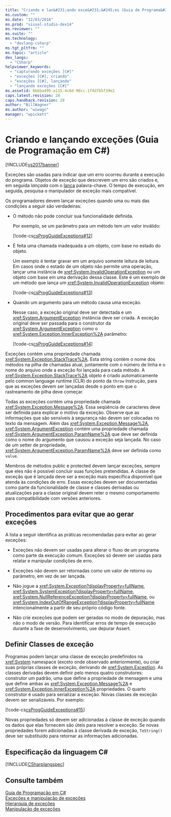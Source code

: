 ```yaml
---
title: "Criando e lan&#231;ando exce&#231;&#245;es (Guia de Programa&#231;&#227;o em C#) | Microsoft Docs"
ms.custom: ""
ms.date: "12/03/2016"
ms.prod: "visual-studio-dev14"
ms.reviewer: ""
ms.suite: ""
ms.technology: 
  - "devlang-csharp"
ms.tgt_pltfrm: ""
ms.topic: "article"
dev_langs: 
  - "CSharp"
helpviewer_keywords: 
  - "capturando exceções [C#]"
  - "exceções [C#], criando"
  - "exceções [C#], lançando"
  - "lançando exceções [C#]"
ms.assetid: 6bbba495-a115-4c6d-90cc-1f4d7b5f39e2
caps.latest.revision: 28
caps.handback.revision: 28
author: "BillWagner"
ms.author: "wiwagn"
manager: "wpickett"
---
```

# Criando e lan&#231;ando exce&#231;&#245;es (Guia de Programa&#231;&#227;o em C#)
[!INCLUDE[vs2017banner](../../../csharp/includes/vs2017banner.md)]

Exceções são usadas para indicar que um erro ocorreu durante a execução do programa.  Objetos de exceção que descrevem um erro são criados e, em seguida  *lançada* com o  [lança](../../../csharp/language-reference/keywords/throw.md) palavra\-chave.  O tempo de execução, em seguida, pesquisa o manipulador de exceção mais compatível.  
  
 Os programadores devem lançar exceções quando uma ou mais das condições a seguir são verdadeiras:  
  
-   O método não pode concluir sua funcionalidade definida.  
  
     Por exemplo, se um parâmetro para um método tem um valor inválido:  
  
     [!code-cs[csProgGuideExceptions#12](../../../csharp/programming-guide/exceptions/codesnippet/CSharp/creating-and-throwing-exceptions_1.cs)]  
  
-   É feita uma chamada inadequada a um objeto, com base no estado do objeto.  
  
     Um exemplo é tentar gravar em um arquivo somente leitura de leitura.  Em casos onde o estado de um objeto não permite uma operação, lançar uma instância de <xref:System.InvalidOperationException> ou um objeto com base em uma derivação dessa classe.  Este é um exemplo de um método que lança um <xref:System.InvalidOperationException> objeto:  
  
     [!code-cs[csProgGuideExceptions#13](../../../csharp/programming-guide/exceptions/codesnippet/CSharp/creating-and-throwing-exceptions_2.cs)]  
  
-   Quando um argumento para um método causa uma exceção.  
  
     Nesse caso, a exceção original deve ser detectada e um <xref:System.ArgumentException> instância deve ser criada.  A exceção original deve ser passada para o construtor da <xref:System.ArgumentException> como o <xref:System.Exception.InnerException%2A> parâmetro:  
  
     [!code-cs[csProgGuideExceptions#14](../../../csharp/programming-guide/exceptions/codesnippet/CSharp/creating-and-throwing-exceptions_3.cs)]  
  
 Exceções contém uma propriedade chamada <xref:System.Exception.StackTrace%2A>.  Esta string contém o nome dos métodos na pilha de chamadas atual, juntamente com o número de linha e o nome do arquivo onde a exceção foi lançada para cada método.  A <xref:System.Exception.StackTrace%2A> objeto é criado automaticamente pelo common language runtime \(CLR\) do ponto da `throw` instrução, para que as exceções devem ser lançadas desde o ponto em que o rastreamento de pilha deve começar.  
  
 Todas as exceções contém uma propriedade chamada <xref:System.Exception.Message%2A>.  Essa seqüência de caracteres deve ser definida para explicar o motivo da exceção.  Observe que as informações que são sensíveis à segurança não devem ser colocadas no texto da mensagem.  Além das <xref:System.Exception.Message%2A>, <xref:System.ArgumentException> contém uma propriedade chamada <xref:System.ArgumentException.ParamName%2A> que deve ser definida como o nome do argumento que causou a exceção seja lançada.  No caso de um setter de propriedade, <xref:System.ArgumentException.ParamName%2A> deve ser definida como `value`.  
  
 Membros de métodos public e protected devem lançar exceções, sempre que eles não é possível concluir suas funções pretendidas.  A classe de exceção que é lançada deve ser a exceção mais específica disponível que atenda às condições de erro.  Essas exceções devem ser documentadas como parte da funcionalidade de classe e classes derivadas ou atualizações para a classe original devem reter o mesmo comportamento para compatibilidade com versões anteriores.  
  
## Procedimentos para evitar que ao gerar exceções  
 A lista a seguir identifica as práticas recomendadas para evitar ao gerar exceções:  
  
-   Exceções não devem ser usadas para alterar o fluxo de um programa como parte da execução comum.  Exceções só devem ser usadas para relatar e manipular condições de erro.  
  
-   Exceções não devem ser retornadas como um valor de retorno ou parâmetro, em vez de ser lançada.  
  
-   Não jogue a <xref:System.Exception?displayProperty=fullName>, <xref:System.SystemException?displayProperty=fullName>, <xref:System.NullReferenceException?displayProperty=fullName>, ou <xref:System.IndexOutOfRangeException?displayProperty=fullName> intencionalmente a partir de seu próprio código fonte.  
  
-   Não crie exceções que podem ser geradas no modo de depuração, mas não o modo de versão.  Para identificar erros de tempo de execução durante a fase de desenvolvimento, use depurar Assert.  
  
## Definir Classes de exceção  
 Programas podem lançar uma classe de exceção predefinidos na <xref:System> namespace \(exceto onde observado anteriormente\), ou criar suas próprias classes de exceção, derivando de <xref:System.Exception>.  As classes derivadas devem definir pelo menos quatro construtores: construtor um padrão, uma que define a propriedade de mensagem e uma que define ambas as <xref:System.Exception.Message%2A> e <xref:System.Exception.InnerException%2A> propriedades.  O quarto construtor é usado para serializar a exceção.  Novas classes de exceção devem ser serializáveis.  Por exemplo:  
  
 [!code-cs[csProgGuideExceptions#15](../../../csharp/programming-guide/exceptions/codesnippet/CSharp/creating-and-throwing-exceptions_4.cs)]  
  
 Novas propriedades só devem ser adicionadas à classe de exceção quando os dados que elas fornecem são úteis para resolver a exceção.  Se novas propriedades forem adicionadas à classe derivada de exceção, `ToString()` deve ser substituído para retornar as informações adicionadas.  
  
## Especificação da linguagem C\#  
 [!INCLUDE[CSharplangspec](../../../csharp/language-reference/keywords/includes/csharplangspec_md.md)]  
  
## Consulte também  
 [Guia de Programação em C\#](../../../csharp/programming-guide/index.md)   
 [Exceções e manipulação de exceções](../../../csharp/programming-guide/exceptions/exceptions-and-exception-handling.md)   
 [Hierarquia de exceções](../Topic/Exception%20Hierarchy.md)   
 [Manipulação de exceções](../../../csharp/programming-guide/exceptions/exception-handling.md)